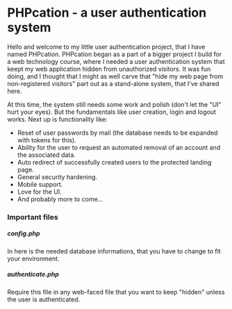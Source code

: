 # PHPcation - a user authentication system

Hello and welcome to my little user authentication project, that I have named PHPcation. PHPcation began as a part of a bigger project I build for a web technology course, where I needed a user authentication system that keept my web application hidden from unauthorized visitors. It was fun doing, and I thought that I might as well carve that "hide my web page from non-registered visitors" part out as a stand-alone system, that I've shared here.

At this time, the system still needs some work and polish (don't let the "UI" hurt your eyes). But the fundamentals like user creation, login and logout works. Next up is functionality like: 

- Reset of user passwords by mail (the database needs to be expanded with tokens for this).
- Ability for the user to request an automated removal of an account and the associated data. 
- Auto redirect of successfully created users to the protected landing page. 
- General security hardening.
- Mobile support.
- Love for the UI.
- And probably more to come...

### Important files

##### config.php
In here is the needed database informations, that you have to change to fit your environment.

##### authenticate.php
Require this file in any web-faced file that you want to keep "hidden" unless the user is authenticated.
